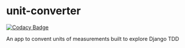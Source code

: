 # unit-converter

[![Codacy Badge](https://api.codacy.com/project/badge/Grade/42689c5b1db344c68812d059a5d79372)](https://app.codacy.com/manual/ChegeBryan/unit-converter?utm_source=github.com&utm_medium=referral&utm_content=ChegeBryan/unit-converter&utm_campaign=Badge_Grade_Settings)

An app to convent units of measurements built to explore Django TDD
